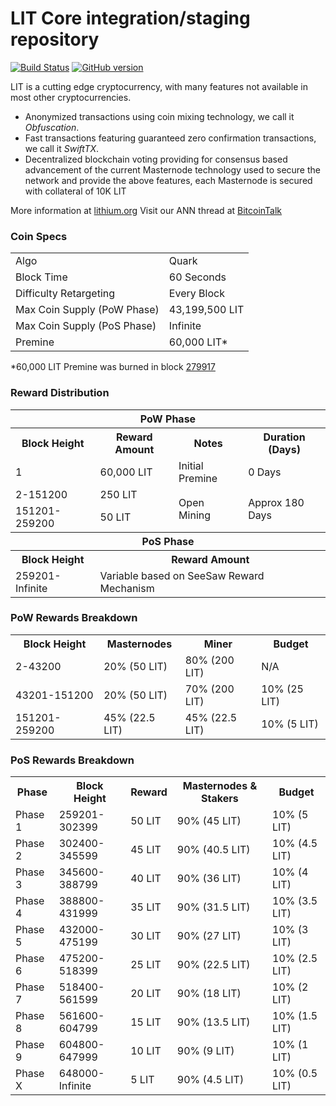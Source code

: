 LIT Core integration/staging repository
=====================================

[![Build Status](https://travis-ci.org/LIT-Project/LIT.svg?branch=master)](https://travis-ci.org/LIT-Project/LIT) [![GitHub version](https://badge.fury.io/gh/LIT-Project%2FLIT.svg)](https://badge.fury.io/gh/LIT-Project%2FLIT)

LIT is a cutting edge cryptocurrency, with many features not available in most other cryptocurrencies.
- Anonymized transactions using coin mixing technology, we call it _Obfuscation_.
- Fast transactions featuring guaranteed zero confirmation transactions, we call it _SwiftTX_.
- Decentralized blockchain voting providing for consensus based advancement of the current Masternode
  technology used to secure the network and provide the above features, each Masternode is secured
  with collateral of 10K LIT

More information at [lithium.org](http://www.lithium.org) Visit our ANN thread at [BitcoinTalk](http://www.bitcointalk.org/index.php?topic=1262920)

### Coin Specs
<table>
<tr><td>Algo</td><td>Quark</td></tr>
<tr><td>Block Time</td><td>60 Seconds</td></tr>
<tr><td>Difficulty Retargeting</td><td>Every Block</td></tr>
<tr><td>Max Coin Supply (PoW Phase)</td><td>43,199,500 LIT</td></tr>
<tr><td>Max Coin Supply (PoS Phase)</td><td>Infinite</td></tr>
<tr><td>Premine</td><td>60,000 LIT*</td></tr>
</table>

*60,000 LIT Premine was burned in block [279917](http://www.presstab.pw/phpexplorer/LIT/block.php?blockhash=206d9cfe859798a0b0898ab00d7300be94de0f5469bb446cecb41c3e173a57e0)

### Reward Distribution

<table>
<th colspan=4>PoW Phase</th>
<tr><th>Block Height</th><th>Reward Amount</th><th>Notes</th><th>Duration (Days)</th></tr>
<tr><td>1</td><td>60,000 LIT</td><td>Initial Premine</td><td>0 Days</td></tr>
<tr><td>2-151200</td><td>250 LIT</td><td rowspan=2>Open Mining</td><td rowspan=2> Approx 180 Days</td></tr>
<tr><td>151201-259200</td><td>50 LIT</td></tr>
<tr><th colspan=4>PoS Phase</th></tr>
<tr><th>Block Height</th><th colspan=3>Reward Amount</th></tr>
<tr><td>259201-Infinite</td><td colspan=3>Variable based on SeeSaw Reward Mechanism</td></tr>
</table>

### PoW Rewards Breakdown

<table>
<th>Block Height</th><th>Masternodes</th><th>Miner</th><th>Budget</th>
<tr><td>2-43200</td><td>20% (50 LIT)</td><td>80% (200 LIT)</td><td>N/A</td></tr>
<tr><td>43201-151200</td><td>20% (50 LIT)</td><td>70% (200 LIT)</td><td>10% (25 LIT)</td></tr>
<tr><td>151201-259200</td><td>45% (22.5 LIT)</td><td>45% (22.5 LIT)</td><td>10% (5 LIT)</td></tr>
</table>

### PoS Rewards Breakdown

<table>
<th>Phase</th><th>Block Height</th><th>Reward</th><th>Masternodes & Stakers</th><th>Budget</th>
<tr><td>Phase 1</td><td>259201-302399</td><td>50 LIT</td><td>90% (45 LIT)</td><td>10% (5 LIT)</td></tr>
<tr><td>Phase 2</td><td>302400-345599</td><td>45 LIT</td><td>90% (40.5 LIT)</td><td>10% (4.5 LIT)</td></tr>
<tr><td>Phase 3</td><td>345600-388799</td><td>40 LIT</td><td>90% (36 LIT)</td><td>10% (4 LIT)</td></tr>
<tr><td>Phase 4</td><td>388800-431999</td><td>35 LIT</td><td>90% (31.5 LIT)</td><td>10% (3.5 LIT)</td></tr>
<tr><td>Phase 5</td><td>432000-475199</td><td>30 LIT</td><td>90% (27 LIT)</td><td>10% (3 LIT)</td></tr>
<tr><td>Phase 6</td><td>475200-518399</td><td>25 LIT</td><td>90% (22.5 LIT)</td><td>10% (2.5 LIT)</td></tr>
<tr><td>Phase 7</td><td>518400-561599</td><td>20 LIT</td><td>90% (18 LIT)</td><td>10% (2 LIT)</td></tr>
<tr><td>Phase 8</td><td>561600-604799</td><td>15 LIT</td><td>90% (13.5 LIT)</td><td>10% (1.5 LIT)</td></tr>
<tr><td>Phase 9</td><td>604800-647999</td><td>10 LIT</td><td>90% (9 LIT)</td><td>10% (1 LIT)</td></tr>
<tr><td>Phase X</td><td>648000-Infinite</td><td>5 LIT</td><td>90% (4.5 LIT)</td><td>10% (0.5 LIT)</td></tr>
</table>
